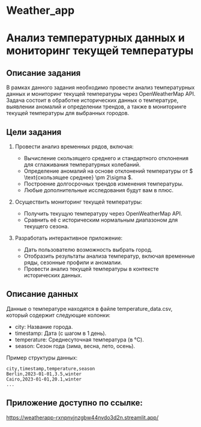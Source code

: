 # Weather_app

# Анализ температурных данных и мониторинг текущей температуры

## Описание задания

В рамках данного задания необходимо провести анализ температурных данных и мониторинг текущей температуры через OpenWeatherMap API. Задача состоит в обработке исторических данных о температуре, выявлении аномалий и определении трендов, а также в мониторинге текущей температуры для выбранных городов.

## Цели задания

1. Провести анализ временных рядов, включая:
   - Вычисление скользящего среднего и стандартного отклонения для сглаживания температурных колебаний.
   - Определение аномалий на основе отклонений температуры от $ \text{скользящее среднее} \pm 2\sigma $.
   - Построение долгосрочных трендов изменения температуры.
   - Любые дополнительные исследования будут вам в плюс.

2. Осуществить мониторинг текущей температуры:
   - Получить текущую температуру через OpenWeatherMap API.
   - Сравнить её с историческим нормальным диапазоном для текущего сезона.

3. Разработать интерактивное приложение:
   - Дать пользователю возможность выбрать город.
   - Отобразить результаты анализа температур, включая временные ряды, сезонные профили и аномалии.
   - Провести анализ текущей температуры в контексте исторических данных.

## Описание данных

Данные о температуре находятся в файле temperature_data.csv, который содержит следующие колонки:

- city: Название города.
- timestamp: Дата (с шагом в 1 день).
- temperature: Среднесуточная температура (в °C).
- season: Сезон года (зима, весна, лето, осень).

Пример структуры данных:

```csv
city,timestamp,temperature,season
Berlin,2023-01-01,3.5,winter
Cairo,2023-01-01,20.1,winter
...
```

## Приложение доступно по ссылке:

https://weatherapp-rxnpnvjnzgbw44nvdo3d2n.streamlit.app/